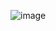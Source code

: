 ![image](https://user-images.githubusercontent.com/52865532/126415624-7e8e88ef-e83d-4dcc-b755-937e006b9788.png)
